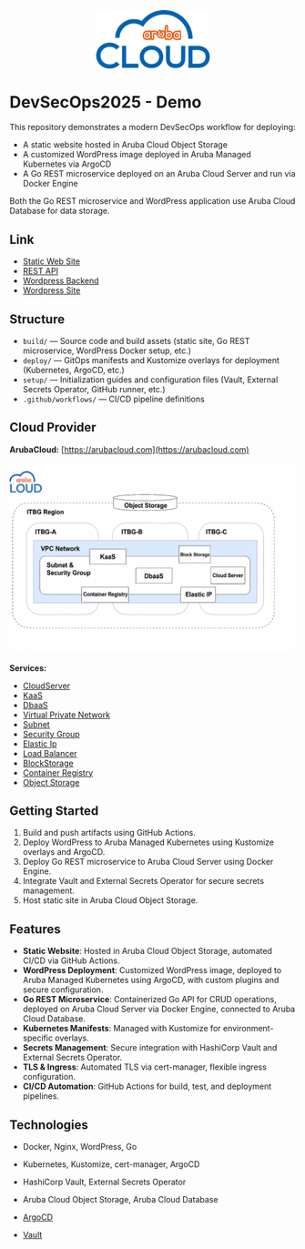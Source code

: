 <p align="center">
  <img src="logo.png" alt="Logo" width="200"/>
</p>

# DevSecOps2025 - Demo

This repository demonstrates a modern DevSecOps workflow for deploying:

- A static website hosted in Aruba Cloud Object Storage
- A customized WordPress image deployed in Aruba Managed Kubernetes via ArgoCD
- A Go REST microservice deployed on an Aruba Cloud Server and run via Docker Engine

Both the Go REST microservice and WordPress application use Aruba Cloud Database for data storage.

## Link

- [Static Web Site](https://devsecops2025.r3-it.storage.cloud.it/index.html)
- [REST API](https://api.devsecops2025-arubacloud.com)
- [Wordpress Backend](https://devsecops2025-arubacloud.com/wp-admin)
- [Wordpress Site](https://devsecops2025-arubacloud.com/)


## Structure

- `build/` — Source code and build assets (static site, Go REST microservice, WordPress Docker setup, etc.)
- `deploy/` — GitOps manifests and Kustomize overlays for deployment (Kubernetes, ArgoCD, etc.)
- `setup/` — Initialization guides and configuration files (Vault, External Secrets Operator, GitHub runner, etc.)
- `.github/workflows/` — CI/CD pipeline definitions

## Cloud Provider

**ArubaCloud:** [https://arubacloud.com](https://arubacloud.com)

<p align="center">
  <img src="image.png" alt="Deployment Architecture" width="600"/>
</p>

**Services:**
- [CloudServer](https://kb.arubacloud.com/en/computing/cloud-servers.aspx)
- [KaaS](https://kb.arubacloud.com/cmp/en/container/kubernetes.aspx)
- [DbaaS](https://kb.arubacloud.com/en/database/cloud-dbaas.aspx)
- [Virtual Private Network](https://kb.arubacloud.com/cmp/en/networking/vpc-networks.aspx)
- [Subnet](https://kb.arubacloud.com/cmp/en/networking/vpc-networks/subnet.aspx)
- [Security Group](https://kb.arubacloud.com/cmp/en/networking/vpc-networks/security-group.aspx)
- [Elastic Ip](https://kb.arubacloud.com/cmp/en/networking/elastic-ip.aspx)
- [Load Balancer](https://kb.arubacloud.com/cmp/en/networking/load-balancer/description.aspx)
- [BlockStorage](https://kb.arubacloud.com/cmp/en/storage/block-storage.aspx)
- [Container Registry](https://kb.arubacloud.com/en/storage/object-storage.aspx)
- [Object Storage](https://kb.arubacloud.com/en/storage/object-storage.aspx)

## Getting Started

1. Build and push artifacts using GitHub Actions.
2. Deploy WordPress to Aruba Managed Kubernetes using Kustomize overlays and ArgoCD.
3. Deploy Go REST microservice to Aruba Cloud Server using Docker Engine.
4. Integrate Vault and External Secrets Operator for secure secrets management.
5. Host static site in Aruba Cloud Object Storage.

## Features

- **Static Website**: Hosted in Aruba Cloud Object Storage, automated CI/CD via GitHub Actions.
- **WordPress Deployment**: Customized WordPress image, deployed to Aruba Managed Kubernetes using ArgoCD, with custom plugins and secure configuration.
- **Go REST Microservice**: Containerized Go API for CRUD operations, deployed on Aruba Cloud Server via Docker Engine, connected to Aruba Cloud Database.
- **Kubernetes Manifests**: Managed with Kustomize for environment-specific overlays.
- **Secrets Management**: Secure integration with HashiCorp Vault and External Secrets Operator.
- **TLS & Ingress**: Automated TLS via cert-manager, flexible ingress configuration.
- **CI/CD Automation**: GitHub Actions for build, test, and deployment pipelines.

## Technologies

- Docker, Nginx, WordPress, Go
- Kubernetes, Kustomize, cert-manager, ArgoCD
- HashiCorp Vault, External Secrets Operator
- Aruba Cloud Object Storage, Aruba Cloud Database

- [ArgoCD](https://argocd.devsecops2025-arubacloud.com/wp-admin)
- [Vault](https://vault.devsecops2025-arubacloud.com/wp-admin)